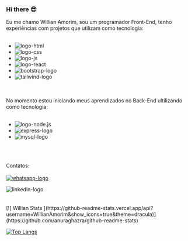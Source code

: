 ### Hi there :sunglasses:

Eu me chamo Willian Amorim, sou um programador Front-End, tenho experiências com projetos que utilizam como tecnologia:
<br>
<br>
   - <img src="https://img.shields.io/badge/HTML5-E34F26?style=for-the-badge&logo=html5&logoColor=white" alt="logo-html" />
   - <img src="https://img.shields.io/badge/CSS3-1572B6?style=for-the-badge&logo=css3&logoColor=white" alt="logo-css"/>
   - <img src="https://img.shields.io/badge/JavaScript-323330?style=for-the-badge&logo=javascript&logoColor=F7DF1E" alt="logo-js"/>
   - <img src="https://img.shields.io/badge/React-20232A?style=for-the-badge&logo=react&logoColor=61DAFB" alt="logo-react"/>
   - <img src="https://img.shields.io/badge/Bootstrap-563D7C?style=for-the-badge&logo=bootstrap&logoColor=white" alt="bootstrap-logo" />
   - <img src="https://img.shields.io/badge/Tailwind_CSS-38B2AC?style=for-the-badge&logo=tailwind-css&logoColor=white" alt="tailwind-logo" />
 
<br>
<br>
 No momento estou iniciando meus aprendizados no Back-End ultilizando como tecnologia:
 <br>
 <br>
 
  - <img src="https://img.shields.io/badge/Node.js-43853D?style=for-the-badge&logo=node.js&logoColor=white" alt="logo-node.js"/>
  - <img src="https://img.shields.io/badge/Express.js-404D59?style=for-the-badge" alt="express-logo" />
  - <img src="https://img.shields.io/badge/MySQL-00000F?style=for-the-badge&logo=mysql&logoColor=white" alt="mysql-logo" />
  
<br>
<br>

Contatos:
<br>
<br>
  <a href="https://wa.me/5598988047432">
  <img src="https://img.shields.io/badge/WhatsApp-25D366?style=for-the-badge&logo=whatsapp&logoColor=white" alt="whatsapp-logo" />
  </a>
  
  <a>
  <img src="https://img.shields.io/badge/LinkedIn-0077B5?style=for-the-badge&logo=linkedin&logoColor=white" alt="linkedin-logo" />
  </a>
<br>
<br>
<br>
  [![ Willian Stats ](https://github-readme-stats.vercel.app/api?username=WillianAmorim&show_icons=true&theme=dracula)](https://github.com/anuraghazra/github-readme-stats)
  
  [![Top Langs](https://github-readme-stats.vercel.app/api/top-langs/?username=WillianAmorim&theme=dracula)](https://github.com/anuraghazra/github-readme-stats)

 
